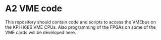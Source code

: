 A2 VME code
===========

This repository should contain code and scripts to access the VMEbus
on the KPH i686 VME CPUs. Also programming of the FPGAs on some of the
VME cards will be developed here.

